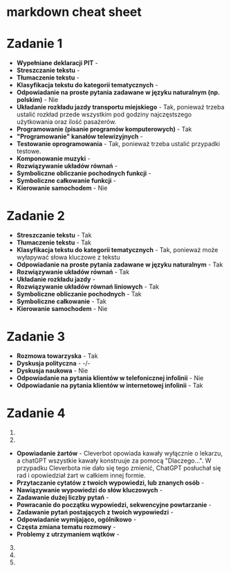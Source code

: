 # markdown cheat sheet
# Zadanie 1

- **Wypełniane deklaracji PIT** -
- **Streszczanie tekstu** -
- **Tłumaczenie tekstu** -
- **Klasyfikacja tekstu do kategorii tematycznych** -
- **Odpowiadanie na proste pytania zadawane w języku naturalnym (np. polskim)** - Nie
- **Układanie rozkładu jazdy transportu miejskiego** - Tak, ponieważ trzeba ustalić rozkład przede wszystkim pod godziny najczęstszego użytkowania oraz ilość pasażerów.
- **Programowanie (pisanie programów komputerowych)** - Tak
- **"Programowanie" kanałów telewizyjnych** -
- **Testowanie oprogramowania** - Tak, ponieważ trzeba ustalić przypadki testowe.
- **Komponowanie muzyki** -
- **Rozwiązywanie układów równań** -
- **Symboliczne obliczanie pochodnych funkcji** -
- **Symboliczne całkowanie funkcji** -
- **Kierowanie samochodem** - Nie


# Zadanie 2
- **Streszczanie tekstu** - Tak
- **Tłumaczenie tekstu** - Tak
- **Klasyfikacja tekstu do kategorii tematycznych** - Tak, ponieważ może wyłapywać słowa kluczowe z tekstu
- **Odpowiadanie na proste pytania zadawane w języku naturalnym** - Tak
- **Rozwiązywanie układów równań** - Tak
- **Układanie rozkładu jazdy** -
- **Rozwiązywanie układów równań liniowych** - Tak
- **Symboliczne obliczanie pochodnych** - Tak
- **Symboliczne całkowanie** - Tak
- **Kierowanie samochodem** - Nie


# Zadanie 3
- **Rozmowa towarzyska** - Tak
- **Dyskusja polityczna** - -/-
- **Dyskusja naukowa** - Nie
- **Odpowiadanie na pytania klientów w telefonicznej infolinii** - Nie
- **Odpowiadanie na pytania klientów w internetowej infolinii** - Tak


# Zadanie 4
1.

2.
- **Opowiadanie żartów** - Cleverbot opowiada kawały wyłącznie o lekarzu, a chatGPT wszystkie kawały konstruuje za pomocą "Dlaczego...". W przypadku Cleverbota nie dało się tego zmienić, ChatGPT posłuchał się rad i opowiedział żart w całkiem innej formie.
- **Przytaczanie cytatów z twoich wypowiedzi, lub znanych osób** -
- **Nawiązywanie wypowiedzi do słów kluczowych** -
- **Zadawanie dużej liczby pytań** -
- **Powracanie do początku wypowiedzi, sekwencyjne powtarzanie** -
- **Zadawanie pytań postających z twoich wypowiedzi** -
- **Odpowiadanie wymijająco, ogólnikowo** -
- **Częsta zmiana tematu rozmowy** -
- **Problemy z utrzymaniem wątków** -

3.

4.

5.
